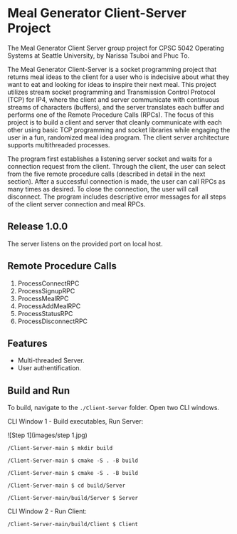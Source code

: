 # Meal Generator Client-Server Project
The Meal Generator Client Server group project for CPSC 5042 Operating Systems at Seattle University, by Narissa Tsuboi and Phuc To. 

The Meal Generator Client-Server is a socket programming project that returns meal ideas to the client for a user who is indecisive about what they want to eat and looking for ideas to inspire their next meal. This project utilizes stream socket programming and Transmission Control Protocol (TCP) for IP4, where the client and server communicate with continuous streams of characters (buffers), and the server translates each buffer and performs one of the Remote Procedure Calls (RPCs). The focus of this project is to build a client and server that cleanly communicate with each other using basic TCP programming and socket libraries while engaging the user in a fun, randomized meal idea program. The client server architecture supports multithreaded processes.

The program first establishes a listening server socket and waits for a connection request from the client. Through the client, the user can select from the five remote procedure calls (described in detail in the next section). After a successful connection is made, the user can call RPCs as many times as desired. To close the connection, the user will call disconnect. The program includes descriptive error messages for all steps of the client server connection and meal RPCs.

## Release 1.0.0
The server listens on the provided port on local host. 

## Remote Procedure Calls 
1. ProcessConnectRPC
2. ProcessSignupRPC
3. ProcessMealRPC
4. ProcessAddMealRPC
5. ProcessStatusRPC
6. ProcessDisconnectRPC

## Features
- Multi-threaded Server.
- User authentification.

## Build and Run 
To build, navigate to the `./Client-Server` folder. 
Open two CLI windows. 

CLI Window 1 - Build executables, Run Server: 

![Step 1](images/step 1.jpg)

`/Client-Server-main $ mkdir build`

`/Client-Server-main $ cmake -S . -B build`

`/Client-Server-main $ cmake -S . -B build`

`/Client-Server-main $ cd build/Server`

`/Client-Server-main/build/Server $ Server`

CLI Window 2 - Run Client: 

`/Client-Server-main/build/Client $ Client`



